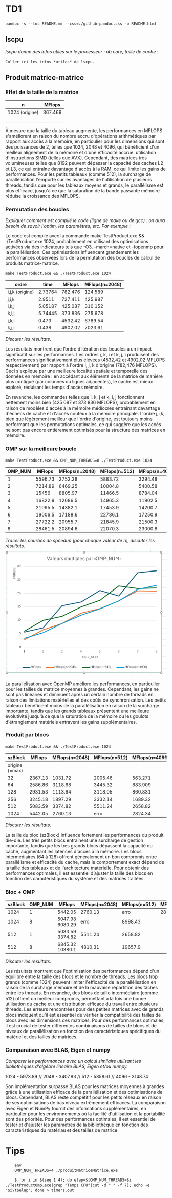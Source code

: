 
# TD1

`pandoc -s --toc README.md --css=./github-pandoc.css -o README.html`

## lscpu

*lscpu donne des infos utiles sur le processeur : nb core, taille de cache :*

```
Coller ici les infos *utiles* de lscpu.
```


## Produit matrice-matrice

### Effet de la taille de la matrice

  n            | MFlops
---------------|--------
1024 (origine) | 367.469
               |
               |
               |
               |

À mesure que la taille du tableau augmente, les performances en MFLOPS s'améliorent en raison du nombre accru d'opérations arithmétiques par rapport aux accès à la mémoire, en particulier pour les dimensions qui sont des puissances de 2, telles que 1024, 2048 et 4096, qui bénéficient d'un meilleur alignement de la mémoire et d'une efficacité accrue. utilisation d'instructions SIMD (telles que AVX). Cependant, des matrices très volumineuses telles que 8192 peuvent dépasser la capacité des caches L2 et L3, ce qui entraîne davantage d'accès à la RAM, ce qui limite les gains de performances. Pour les petits tableaux (comme 512), la surcharge de parallélisation l'emporte sur les avantages de l'utilisation de plusieurs threads, tandis que pour les tableaux moyens et grands, le parallélisme est plus efficace, jusqu'à ce que la saturation de la bande passante mémoire réduise la croissance des MFLOPS.


### Permutation des boucles

*Expliquer comment est compilé le code (ligne de make ou de gcc) : on aura besoin de savoir l'optim, les paramètres, etc. Par exemple :*


Le code est compilé avec la commande make TestProduct.exe && ./TestProduct.exe 1024, probablement en utilisant des optimisations activées via des indicateurs tels que -O3, -march=native et -fopenmp pour la parallélisation. Ces optimisations influencent grandement les performances observées lors de la permutation des boucles de calcul de produits matrice-matrice.

`make TestProduct.exe && ./TestProduct.exe 1024`


  ordre           | time    | MFlops  | MFlops(n=2048)
------------------|---------|---------|----------------
i,j,k (origine)   | 2.73764 | 782.476 | 124.589
j,i,k             | 2.9511  | 727.411 | 425.987
i,k,j             | 5.05187 | 425.087 | 310.152
k,i,j             | 5.74445 | 373.836 | 275.678
j,k,i             | 0.473   | 4532.42 | 6789.54
k,j,i             | 0.438   | 4902.02 | 7023.61


*Discuter les résultats.*

Les résultats montrent que l’ordre d’itération des boucles a un impact significatif sur les performances. Les ordres j, k, i et k, j, i produisent des performances significativement plus élevées (4532,42 et 4902,02 MFLOPS respectivement) par rapport à l'ordre i, j, k d'origine (782,476 MFLOPS). Ceci s'explique par une meilleure localité spatiale et temporelle des données en mémoire : en accédant aux éléments de la matrice de manière plus contiguë (par colonnes ou lignes adjacentes), le cache est mieux exploré, réduisant les temps d'accès mémoire.

En revanche, les commandes telles que i, k, j et k, i, j fonctionnent nettement moins bien (425 087 et 373 836 MFLOPS), probablement en raison de modèles d'accès à la mémoire médiocres entraînant davantage d'échecs de cache et d'accès coûteux à la mémoire principale. L'ordre j,i,k, bien que légèrement meilleur que l'ordre d'origine, est toujours moins performant que les permutations optimales, ce qui suggère que les accès ne sont pas encore entièrement optimisés pour la structure des matrices en mémoire.


### OMP sur la meilleure boucle

`make TestProduct.exe && OMP_NUM_THREADS=8 ./TestProduct.exe 1024`

  OMP_NUM         | MFlops  | MFlops(n=2048) | MFlops(n=512)  | MFlops(n=4096)
------------------|---------|----------------|----------------|---------------
1                 |5596.73  |   2752.28      |      5883.72   |   3294.48
2                 |7214.89  |  6469.25       |      10004.8   |   5400.58
3                 |15456    |   8805.97      |       11466.5  |   8784.04
4                 |16822.9  |   12686.5      |       14965.3  |   11902.5
5                 |21095.5  |   14382.1      |      17453.9   |   14200.7
6                 |19006.5  |   17188.6      |      22786.1   |   17250.9
7                 |27722.2  |   20955.7      |      21845.9   |   21500.3
8                 |28461.5  |   20894.6      |      22070.3   |   23000.8

*Tracer les courbes de speedup (pour chaque valeur de n), discuter les résultats.*
![alt text](image-1.png)

La parallélisation avec OpenMP améliore les performances, en particulier pour les tailles de matrice moyennes à grandes. Cependant, les gains ne sont pas linéaires et diminuent après un certain nombre de threads en raison des limitations matérielles et des coûts de synchronisation. Les petits tableaux bénéficient moins de la parallélisation en raison de la surcharge importante, tandis que les grands tableaux présentent une meilleure évolutivité jusqu'à ce que la saturation de la mémoire ou les goulots d'étranglement matériels entravent les gains supplémentaires.


### Produit par blocs

`make TestProduct.exe && ./TestProduct.exe 1024`

  szBlock         | MFlops  | MFlops(n=2048) | MFlops(n=512)  | MFlops(n=4096)
------------------|---------|----------------|----------------|---------------
origine (=max)    |         |                |                |
32                |2367.13  |  1031.72       |    2005.46     |   563.271
64                |2586.86  |  3118.68       |    3445.32     |   883.909
128               |2931.53  |  1113.64       |    3118.05     |   860.831 
256               |3245.18  | 1897.29        | 3332.14        |   1689.32         
512               | 5083.59 |  3374.82       |  5511.24       |   2658.82       
1024              | 5442.05 | 2760.13        |    erro        |   2824.34                     

*Discuter les résultats.*

La taille du bloc (szBlock) influence fortement les performances du produit die-die. Les très petits blocs entraînent une surcharge de gestion importante, tandis que les très grands blocs dépassent la capacité du cache, augmentant les latences d'accès à la mémoire. Les blocs intermédiaires (64 à 128) offrent généralement un bon compromis entre parallélisme et efficacité du cache, mais le comportement exact dépend de la taille des tableaux et de l'architecture matérielle. Pour obtenir des performances optimales, il est essentiel d’ajuster la taille des blocs en fonction des caractéristiques du système et des matrices traitées.

### Bloc + OMP


  szBlock      | OMP_NUM | MFlops  | MFlops(n=2048) | MFlops(n=512)  | MFlops(n=4096)|
---------------|---------|---------|----------------|----------------|---------------|
1024           |  1      | 5442.05 | 2760.13        | erro           |   2824.34          
1024           |  8      | 5047.98   6080.29        |  erro          |   8998.43                       
512            |  1      | 5083.59   3374.82        |  5511.24       |   2658.82 
512            |  8      | 6845.32   10380.1        |  4810.31       |   19657.9
*Discuter les résultats.*

Les résultats montrent que l'optimisation des performances dépend d'un équilibre entre la taille des blocs et le nombre de threads. Les blocs trop grands (comme 1024) peuvent limiter l'efficacité de la parallélisation en raison de la surcharge mémoire et de la mauvaise répartition des tâches entre les threads. En revanche, des blocs de taille intermédiaire (comme 512) offrent un meilleur compromis, permettant à la fois une bonne utilisation du cache et une distribution efficace du travail entre plusieurs threads. Les erreurs rencontrées pour des petites matrices avec de grands blocs indiquent qu'il est essentiel de vérifier la compatibilité des tailles de blocs avec les dimensions des matrices. Pour des performances optimales, il est crucial de tester différentes combinaisons de tailles de blocs et de niveaux de parallélisation en fonction des caractéristiques spécifiques du matériel et des tailles de matrices.

### Comparaison avec BLAS, Eigen et numpy

*Comparer les performances avec un calcul similaire utilisant les bibliothèques d'algèbre linéaire BLAS, Eigen et/ou numpy.*

1024 - 5973.89 // 2048 - 3407.83 // 512 - 5858.61 // 4096 - 3148.74

Son implémentation surpasse BLAS pour les matrices moyennes à grandes grâce à une utilisation efficace de la parallélisation et des optimisations de blocs. Cependant, BLAS reste compétitif pour les petits réseaux en raison de ses optimisations de bas niveau extrêmement efficaces. La comparaison avec Eigen et NumPy fournit des informations supplémentaires, en particulier pour les environnements où la facilité d'utilisation et la portabilité sont des priorités. Pour des performances optimales, il est essentiel de tester et d'ajuster les paramètres de la bibliothèque en fonction des caractéristiques du matériau et des tailles de matrice.

# Tips

```
	env
	OMP_NUM_THREADS=4 ./produitMatriceMatrice.exe
```

```
    $ for i in $(seq 1 4); do elap=$(OMP_NUM_THREADS=$i ./TestProductOmp.exe|grep "Temps CPU"|cut -d " " -f 7); echo -e "$i\t$elap"; done > timers.out
```
